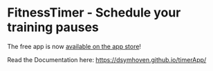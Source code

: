 # FitnessTimer - Schedule your training pauses
The free app is now [available on the app store](https://itunes.apple.com/us/app/fitnesstimer-schedule-your/id1157373436?l=en&mt=8)!

Read the Documentation here: https://dsymhoven.github.io/timerApp/
